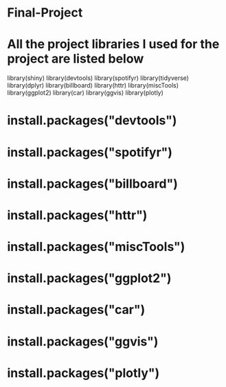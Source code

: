 # Final-Project

# All the project libraries I used for the project are listed below

library(shiny)
library(devtools)
library(spotifyr)
library(tidyverse)
library(dplyr)
library(billboard)
library(httr)
library(miscTools)
library(ggplot2)
library(car)
library(ggvis)
library(plotly)

# install.packages("devtools")
# install.packages("spotifyr")
# install.packages("billboard")
# install.packages("httr")
# install.packages("miscTools")
# install.packages("ggplot2")
# install.packages("car")
# install.packages("ggvis")
# install.packages("plotly")
